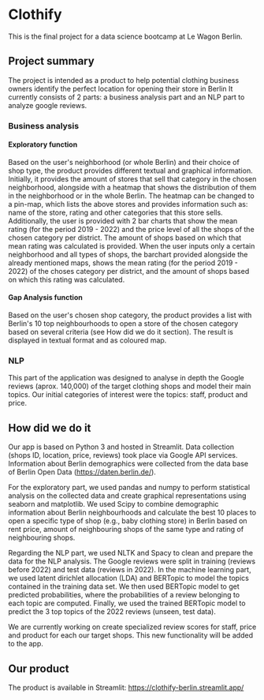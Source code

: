 # Clothify

This is the final project for a data science bootcamp at Le Wagon Berlin.

## Project summary
The project is intended as a product to help potential clothing business owners identify the perfect location for opening their store in Berlin It currently consists of 2 parts: a business analysis part and an NLP part to analyze google reviews.

### Business analysis 
#### Exploratory function
Based on the user's neighborhood (or whole Berlin) and their choice of shop type, the product provides different textual and graphical information. Initially, it provides the amount of stores that sell that category in the chosen neighborhood, alongside with a heatmap that shows the distribution of them in the neighborhood or in the whole Berlin. The heatmap can be changed to a pin-map, which lists the above stores and provides information such as: name of the store, rating and other categories that this store sells. Additionally, the user is provided with 2 bar charts that show the mean rating (for the period 2019 - 2022) and the price level of all the shops of the chosen category per district. The amount of shops based on which  that mean rating was calculated is provided. When the user inputs only a certain neighborhood and all types of shops, the barchart provided alongside the already mentioned maps, shows the mean rating (for the period 2019 - 2022) of the choses category per district, and the amount of shops based on which this rating was calculated.

#### Gap Analysis function

Based on the user's chosen shop category, the product provides a list with Berlin's 10 top neighbourhoods to open a store of the chosen category based on several criteria (see How did we do it section). The result is displayed in textual format and as coloured map.

### NLP
This part of the application was designed to analyse in depth the Google reviews (aprox. 140,000) of the target clothing shops and model their main topics. Our initial categories of interest were the topics: staff, product and price.   

## How did we do it

Our app is based on Python 3 and hosted in Streamlit. Data collection (shops ID, location, price, reviews) took place via Google API services. Information about Berlin demographics were collected from the data base of Berlin Open Data (https://daten.berlin.de/).

For the exploratory part, we used pandas and numpy to perform statistical analysis on the collected data and create graphical representations using seaborn and matplotlib. We used Scipy to combine demographic information about Berlin neighbourhoods and calculate the best 10 places to open a specific type of shop (e.g., baby clothing store) in Berlin based on rent price, amount of neighbouring shops of the same type and rating of neighbouring shops.

Regarding the NLP part, we used NLTK and Spacy to clean and prepare the data for the NLP analysis. The Google reviews were split in training (reviews before 2022) and test data (reviews in 2022). In the machine learning part, we used latent dirichlet allocation (LDA) and BERTopic to model the topics contained in the training data set. We then used BERTopic model to get predicted probabilities, where the probabilities of a review belonging to each topic are computed. Finally, we used the trained BERTopic model to predict the 3 top topics of the 2022 reviews (unseen, test data).  

We are currently working on create specialized review scores for staff, price and product for each our target shops. This new functionality will be added to the app.

## Our product
The product is available in Streamlit: https://clothify-berlin.streamlit.app/


